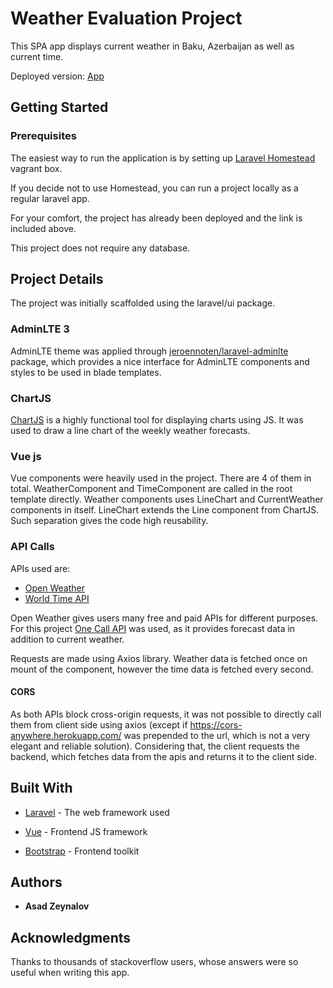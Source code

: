 
# Weather Evaluation Project

  

This SPA app displays current weather in Baku, Azerbaijan as well as current time.

  

Deployed version: <a  href="http://wthreval.herokuapp.com">App</a>

  

## Getting Started
  

### Prerequisites

  

The easiest way to run the application is by setting up <a  href="https://laravel.com/docs/7.x/homestead">Laravel Homestead</a> vagrant box.

If you decide not to use Homestead, you can run a project locally as a regular laravel app.  

For your comfort, the project has already been deployed and the link is included above.

This project does not require any database. 
  



## Project Details

The project was initially scaffolded using the laravel/ui package.
### AdminLTE 3
 AdminLTE theme was applied through <a href="https://github.com/jeroennoten/Laravel-AdminLTE">jeroennoten/laravel-adminlte</a> package, which provides a nice interface for AdminLTE components and styles to be used in blade templates.  

### ChartJS
<a href="https://www.chartjs.org/">ChartJS</a> is a highly functional tool for displaying charts using JS. It was used to draw a line chart of the weekly weather forecasts.

### Vue js
Vue components were heavily used in the project. There are 4 of them in total. WeatherComponent and TimeComponent are called in the root template directly. Weather components uses LineChart and CurrentWeather components in itself. LineChart extends the Line component from ChartJS. Such separation gives the code high reusability.

### API Calls
APIs used are: 

 - <a href="https://openweathermap.org">Open Weather</a>
 - <a href="https://worldtimeapi.org">World Time API</a>

Open Weather gives users many free and paid APIs for different purposes. For this project <a href="https://openweathermap.org/api/one-call-api">One Call API</a> was used, as it provides forecast data in addition to current weather.

Requests are made using Axios library. Weather data is fetched once on mount of the component, however the time data is fetched every second.

#### CORS
As both APIs block cross-origin requests, it was not possible to directly call them from client side using axios (except if https://cors-anywhere.herokuapp.com/ was prepended to the url, which is not a very elegant and reliable solution). Considering that, the client requests the backend, which fetches data from the apis and returns it to the client side.
  

## Built With

 
*  [Laravel](https://laravel.com/) - The web framework used

*  [Vue](https://vuejs.org/) - Frontend JS framework
* [Bootstrap](https://getbootstrap.com/) - Frontend toolkit

  

## Authors

  

*  **Asad Zeynalov**

## Acknowledgments

  
Thanks to thousands of stackoverflow users, whose answers were so useful when writing this app.
